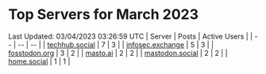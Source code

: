 # Top Servers for March 2023
Last Updated: 03/04/2023 03:26:59 UTC
| Server | Posts | Active Users |
| -- | -- | -- |
| [techhub.social](https://techhub.social/tags/PowerShell) | 7 | 3 |
| [infosec.exchange](https://infosec.exchange/tags/PowerShell) | 5 | 3 |
| [fosstodon.org](https://fosstodon.org/tags/PowerShell) | 3 | 2 |
| [masto.ai](https://masto.ai/tags/PowerShell) | 2 | 2 |
| [mastodon.social](https://mastodon.social/tags/PowerShell) | 2 | 2 |
| [home.social](https://home.social/tags/PowerShell) | 1 | 1 |
